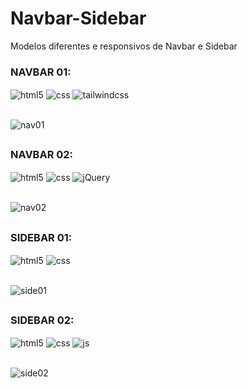 # Navbar-Sidebar
Modelos diferentes e responsivos de Navbar e Sidebar <br>

### NAVBAR 01:
<div style="display: inline_block">
  <img align="center" alt="html5" src="https://img.shields.io/badge/HTML5-E34F26?style=for-the-badge&logo=html5&logoColor=white" />
  <img align="center" alt="css" src="https://img.shields.io/badge/CSS3-1572B6?style=for-the-badge&logo=css3&logoColor=white" />
  <img align="center" alt="tailwindcss" src="https://img.shields.io/badge/tailwindcss-2faddf?style=for-the-badge&logo=tailwindcss&logoColor=white" />
</div> <br>

![nav01](https://user-images.githubusercontent.com/99847209/175826666-26fab1f4-69eb-4806-9954-15c3ebbe9238.gif)

## 

### NAVBAR 02:
<div style="display: inline_block">
  <img align="center" alt="html5" src="https://img.shields.io/badge/HTML5-E34F26?style=for-the-badge&logo=html5&logoColor=white" />
  <img align="center" alt="css" src="https://img.shields.io/badge/CSS3-1572B6?style=for-the-badge&logo=css3&logoColor=white" />
  <img align="center" alt="jQuery" src="https://img.shields.io/badge/jQuery-1750d2?style=for-the-badge&logo=jQuery&logoColor=white" />
</div> <br>

![nav02](https://user-images.githubusercontent.com/99847209/175826790-697a1a8b-7cad-40d5-ac81-fa29eeb4dcd4.gif)

##

### SIDEBAR 01:
<div style="display: inline_block">
  <img align="center" alt="html5" src="https://img.shields.io/badge/HTML5-E34F26?style=for-the-badge&logo=html5&logoColor=white" />
  <img align="center" alt="css" src="https://img.shields.io/badge/CSS3-1572B6?style=for-the-badge&logo=css3&logoColor=white" />
</div> <br>

![side01](https://user-images.githubusercontent.com/99847209/175826984-6d011fcf-582b-409d-b2d8-835aa41c5276.gif)

##

### SIDEBAR 02:
<div style="display: inline_block">
  <img align="center" alt="html5" src="https://img.shields.io/badge/HTML5-E34F26?style=for-the-badge&logo=html5&logoColor=white" />
  <img align="center" alt="css" src="https://img.shields.io/badge/CSS3-1572B6?style=for-the-badge&logo=css3&logoColor=white" />
  <img align="center" alt="js" src="https://img.shields.io/badge/JavaScript-F7DF1E?style=for-the-badge&logo=javascript&logoColor=black" />
</div> <br>

![side02](https://user-images.githubusercontent.com/99847209/175826990-4fa22c38-f5d5-4e19-bc51-d68b96d2b1c3.gif)

